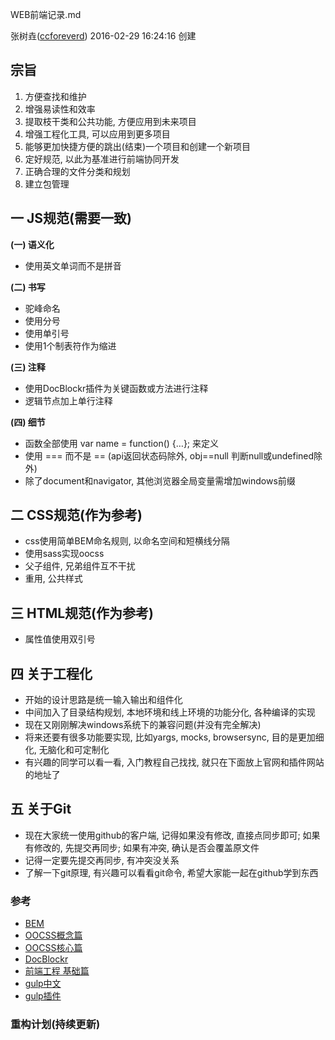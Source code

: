 
WEB前端记录.md

张树垚([ccforeverd](https://github.com/ccforeverd)) 2016-02-29 16:24:16 创建

## 宗旨

1. 方便查找和维护
2. 增强易读性和效率
3. 提取枝干类和公共功能, 方便应用到未来项目
4. 增强工程化工具, 可以应用到更多项目
5. 能够更加快捷方便的跳出(结束)一个项目和创建一个新项目
6. 定好规范, 以此为基准进行前端协同开发
7. 正确合理的文件分类和规划
8. 建立包管理


## 一 JS规范(需要一致)

__(一) 语义化__

- 使用英文单词而不是拼音

__(二) 书写__

- 驼峰命名
- 使用分号
- 使用单引号
- 使用1个制表符作为缩进

__(三) 注释__

- 使用DocBlockr插件为关键函数或方法进行注释
- 逻辑节点加上单行注释

__(四) 细节__

- 函数全部使用 var name = function() {…}; 来定义
- 使用 === 而不是 == (api返回状态码除外, obj==null 判断null或undefined除外)
- 除了document和navigator, 其他浏览器全局变量需增加windows前缀


## 二 CSS规范(作为参考)

- css使用简单BEM命名规则, 以命名空间和短横线分隔
- 使用sass实现oocss
- 父子组件, 兄弟组件互不干扰
- 重用, 公共样式


## 三 HTML规范(作为参考)

- 属性值使用双引号


## 四 关于工程化

- 开始的设计思路是统一输入输出和组件化
- 中间加入了目录结构规划, 本地环境和线上环境的功能分化, 各种编译的实现
- 现在又刚刚解决windows系统下的兼容问题(并没有完全解决)
- 将来还要有很多功能要实现, 比如yargs, mocks, browsersync, 目的是更加细化, 无脑化和可定制化
- 有兴趣的同学可以看一看, 入门教程自己找找, 就只在下面放上官网和插件网站的地址了


## 五 关于Git

- 现在大家统一使用github的客户端, 记得如果没有修改, 直接点同步即可; 如果有修改的, 先提交再同步; 如果有冲突, 确认是否会覆盖原文件
- 记得一定要先提交再同步, 有冲突没关系
- 了解一下git原理, 有兴趣可以看看git命令, 希望大家能一起在github学到东西


### 参考

- [BEM](http://www.w3cplus.com/blog/tags/325.html)
- [OOCSS概念篇](http://www.w3cplus.com/css/oocss-concept)
- [OOCSS核心篇](http://www.w3cplus.com/css/oocss-core)
- [DocBlockr](https://packagecontrol.io/packages/DocBlockr)
- [前端工程 基础篇](https://github.com/fouber/blog/issues/10#)
- [gulp中文](http://www.gulpjs.com.cn/)
- [gulp插件](http://gulpjs.com/plugins/)


### 重构计划(持续更新)


